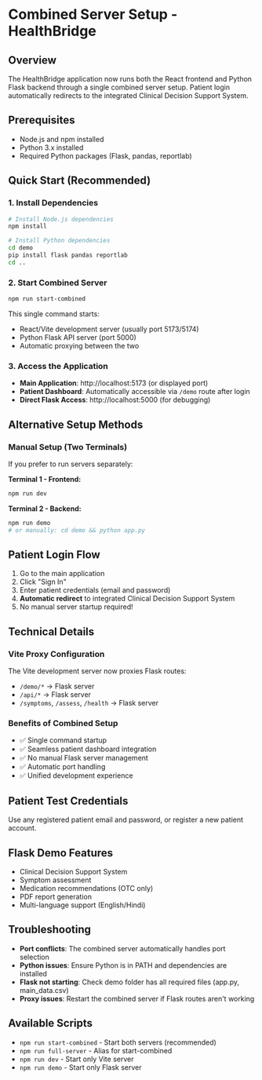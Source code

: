 # Combined Server Setup - HealthBridge

## Overview
The HealthBridge application now runs both the React frontend and Python Flask backend through a single combined server setup. Patient login automatically redirects to the integrated Clinical Decision Support System.

## Prerequisites
- Node.js and npm installed
- Python 3.x installed
- Required Python packages (Flask, pandas, reportlab)

## Quick Start (Recommended)

### 1. Install Dependencies
```bash
# Install Node.js dependencies
npm install

# Install Python dependencies
cd demo
pip install flask pandas reportlab
cd ..
```

### 2. Start Combined Server
```bash
npm run start-combined
```
This single command starts:
- React/Vite development server (usually port 5173/5174)
- Python Flask API server (port 5000)
- Automatic proxying between the two

### 3. Access the Application
- **Main Application**: http://localhost:5173 (or displayed port)
- **Patient Dashboard**: Automatically accessible via `/demo` route after login
- **Direct Flask Access**: http://localhost:5000 (for debugging)

## Alternative Setup Methods

### Manual Setup (Two Terminals)
If you prefer to run servers separately:

**Terminal 1 - Frontend:**
```bash
npm run dev
```

**Terminal 2 - Backend:**
```bash
npm run demo
# or manually: cd demo && python app.py
```

## Patient Login Flow
1. Go to the main application
2. Click "Sign In"
3. Enter patient credentials (email and password)
4. **Automatic redirect** to integrated Clinical Decision Support System
5. No manual server startup required!

## Technical Details

### Vite Proxy Configuration
The Vite development server now proxies Flask routes:
- `/demo/*` → Flask server
- `/api/*` → Flask server  
- `/symptoms`, `/assess`, `/health` → Flask server

### Benefits of Combined Setup
- ✅ Single command startup
- ✅ Seamless patient dashboard integration
- ✅ No manual Flask server management
- ✅ Automatic port handling
- ✅ Unified development experience

## Patient Test Credentials
Use any registered patient email and password, or register a new patient account.

## Flask Demo Features
- Clinical Decision Support System
- Symptom assessment
- Medication recommendations (OTC only)
- PDF report generation
- Multi-language support (English/Hindi)

## Troubleshooting
- **Port conflicts**: The combined server automatically handles port selection
- **Python issues**: Ensure Python is in PATH and dependencies are installed
- **Flask not starting**: Check demo folder has all required files (app.py, main_data.csv)
- **Proxy issues**: Restart the combined server if Flask routes aren't working

## Available Scripts
- `npm run start-combined` - Start both servers (recommended)
- `npm run full-server` - Alias for start-combined  
- `npm run dev` - Start only Vite server
- `npm run demo` - Start only Flask server